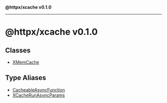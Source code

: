 **@httpx/xcache v0.1.0**

***

# @httpx/xcache v0.1.0

## Classes

- [XMemCache](classes/XMemCache.md)

## Type Aliases

- [CacheableAsyncFunction](type-aliases/CacheableAsyncFunction.md)
- [XCacheRunAsyncParams](type-aliases/XCacheRunAsyncParams.md)
